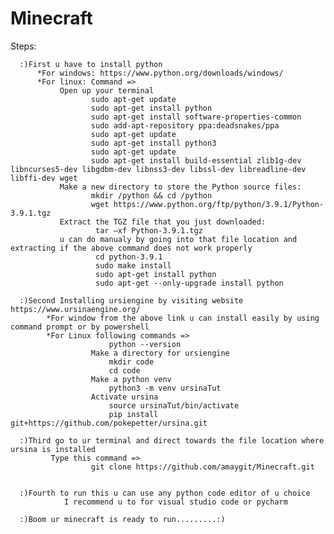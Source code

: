 # Minecraft
Steps:

      :)First u have to install python 
          *For windows: https://www.python.org/downloads/windows/
          *For linux: Command => 
               Open up your terminal 
                      sudo apt-get update
                      sudo apt-get install python
                      sudo apt-get install software-properties-common
                      sudo add-apt-repository ppa:deadsnakes/ppa
                      sudo apt-get update
                      sudo apt-get install python3
                      sudo apt-get update
                      sudo apt-get install build-essential zlib1g-dev libncurses5-dev libgdbm-dev libnss3-dev libssl-dev libreadline-dev libffi-dev wget
               Make a new directory to store the Python source files:
                      mkdir /python && cd /python
                      wget https://www.python.org/ftp/python/3.9.1/Python-3.9.1.tgz
               Extract the TGZ file that you just downloaded:
                       tar –xf Python-3.9.1.tgz
               u can do manualy by going into that file location and extracting if the above command does not work properly        
                       cd python-3.9.1
                       sudo make install
                       sudo apt-get install python
                       sudo apt-get --only-upgrade install python
                
      :)Second Installing ursiengine by visiting website https://www.ursinaengine.org/ 
            *For window from the above link u can install easily by using command prompt or by powershell
            *For Linux following commands =>
                          python --version
                      Make a directory for ursiengine
                          mkdir code
                          cd code
                      Make a python venv
                          python3 -m venv ursinaTut
                      Activate ursina
                          source ursinaTut/bin/activate
                          pip install git+https://github.com/pokepetter/ursina.git
                          
      :)Third go to ur terminal and direct towards the file location where ursina is installed 
             Type this command =>
                      git clone https://github.com/amaygit/Minecraft.git
                      
             
      :)Fourth to run this u can use any python code editor of u choice
                I recommend u to for visual studio code or pycharm
          
      :)Boom ur minecraft is ready to run.........:)
                          
